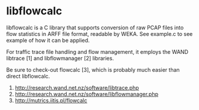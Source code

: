 libflowcalc
===========

libflowcalc is a C library that supports conversion of raw PCAP files into flow statistics in ARFF
file format, readable by WEKA. See example.c to see example of how it can be applied.

For traffic trace file handling and flow management, it employs the WAND libtrace [1] and
libflowmanager [2] libraries.

Be sure to check-out flowcalc [3], which is probably much easier than direct libflowcalc.

1. http://research.wand.net.nz/software/libtrace.php
2. http://research.wand.net.nz/software/libflowmanager.php
3. http://mutrics.iitis.pl/flowcalc
